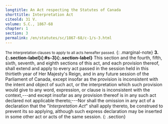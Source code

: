 ```yaml
---
longtitle: An Act respecting the Statutes of Canada
shorttitle: Interpretation Act
citeold: 31 V.
volume: S.C., 1867-68
chapter: 1
section: 3
permalink: /en/statutes/sc/1867-68/c-1/s-3.html
---
```

<small>The interpretation clauses to apply to all acts hereafter passed.</small>
{: .marginal-note}
<strong><a><span>3.</span>{:.section-label}</a>{:#s-3}{:.section-label}</strong> This section and the fourth, fifth, sixth, seventh, and eighth sections of this act, and each provision thereof, shall extend and apply to every act passed in the session held in this thirtieth year of Her Majesty's Reign, and in any future session of the Parliament of Canada, except insofar as the provision is inconsistent with the intent and object of such act, or the interpretation which such provision would give to any word, expression, or clause is inconsistent with the context,---and except insofar as any provision thereof is in any such act declared not applicable thereto;---Nor shall the omission in any act of a declaration that the "<cite>Interpretation Act</cite>" shall apply thereto, be construed to prevent its so applying, although such express declaration may be inserted in some other act or acts of the same session.
{: .section}